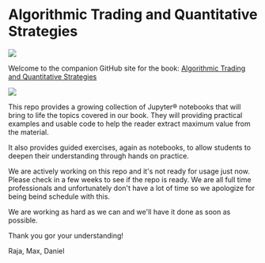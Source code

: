 # Algorithmic Trading and Quantitative Strategies
![](./images/work-in-progress.png)

Welcome to the companion GitHub site for the book: [Algorithmic Trading and Quantitative Strategies](https://www.routledge.com/Algorithmic-Trading-and-Quantitative-Strategies/Velu-Hardy-Nehren/p/book/9781498737166)

![](./images/book-image.jpg)

This repo provides a growing collection of Jupyter&reg; notebooks that will bring to life the topics covered in our book. 
They will providing practical examples and usable code to help the reader extract maximum value from the material.

It also provides guided exercises, again as notebooks, to allow students to deepen their understanding through hands on practice. 
  
We are actively working on this repo and it's not ready for usage just now. Please check in a few weeks to see if the repo is ready. 
We are all full time professionals and unfortunately don't have a lot of time so we apologize for being beind schedule with this.

We are working as hard as we can and we'll have it done as soon as possible.

Thank you gor your understanding!


Raja, Max, Daniel

